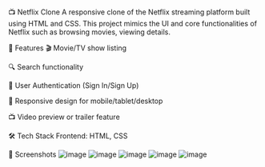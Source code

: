 📺 Netflix Clone
A responsive clone of the Netflix streaming platform built using HTML and CSS. This project mimics the UI and core functionalities of Netflix such as browsing movies, viewing details.

🚀 Features
🎬 Movie/TV show listing

🔍 Search functionality

👤 User Authentication (Sign In/Sign Up) 

🎨 Responsive design for mobile/tablet/desktop

📺 Video preview or trailer feature 

🛠️ Tech Stack
Frontend: HTML, CSS

📸 Screenshots
![image](https://github.com/user-attachments/assets/7b9b31e7-dc76-47df-8aa4-8cec0d85eb15)
![image](https://github.com/user-attachments/assets/4bfbfa76-3d54-4532-a5fc-8261d7f5b3ba)
![image](https://github.com/user-attachments/assets/0b7a5be3-b66b-422d-b2f5-c18daeb4ce79)
![image](https://github.com/user-attachments/assets/134fc597-48ab-42e9-bc19-cdf07d933c85)
![image](https://github.com/user-attachments/assets/d2f7437e-7986-46fb-9ad1-09e927704c72)





